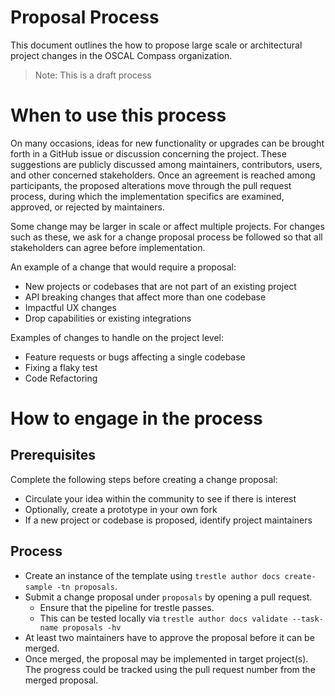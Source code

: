 # Proposal Process

This document outlines the how to propose large scale or architectural project changes in the OSCAL Compass organization.

> Note: This is a draft process

# When to use this process

On many occasions, ideas for new functionality or upgrades can be brought forth in a GitHub issue or discussion concerning the project. These suggestions are publicly discussed among maintainers, contributors, users, and other concerned stakeholders. Once an agreement is reached among participants, the proposed alterations move through the pull request process, during which the implementation specifics are examined, approved, or rejected by maintainers.

Some change may be larger in scale or affect multiple projects. For changes such as these, we ask for a change proposal process be followed
so that all stakeholders can agree before implementation.

An example of a change that would require a proposal:

* New projects or codebases that are not part of an existing project
* API breaking changes that affect more than one codebase
* Impactful UX changes
* Drop capabilities or existing integrations

Examples of changes to handle on the project level:

* Feature requests or bugs affecting a single codebase
* Fixing a flaky test
* Code Refactoring

# How to engage in the process

## Prerequisites

Complete the following steps before creating a change proposal:

* Circulate your idea within the community to see if there is interest
* Optionally, create a prototype in your own fork
* If a new project or codebase is proposed, identify project maintainers

## Process 

* Create an instance of the template using `trestle author docs create-sample -tn proposals`.
* Submit a change proposal under `proposals` by opening a pull request.
  * Ensure that the pipeline for trestle passes.
  * This can be tested locally via `trestle author docs validate --task-name proposals -hv`
* At least two maintainers have to approve the proposal before it can be merged.
* Once merged, the proposal may be implemented in target project(s). The progress could be tracked using the pull request number from the merged proposal.